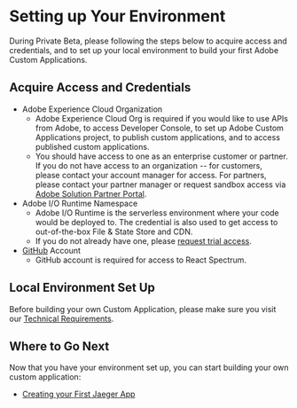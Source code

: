 # Setting up Your Environment

During Private Beta, please following the steps below to acquire access and credentials, and to set up your local environment to build your first Adobe Custom Applications.

## Acquire Access and Credentials

- Adobe Experience Cloud Organization
    - Adobe Experience Cloud Org is required if you would like to use APIs from Adobe, to access Developer Console, to set up Adobe Custom Applications project, to publish custom applications, and to access published custom applications. 
    - You should have access to one as an enterprise customer or partner. If you do not have access to an organization -- for customers, please contact your account manager for access. For partners, please contact your partner manager or request sandbox access via [Adobe Solution Partner Portal](https://solutionpartners.adobe.com/home.html).
- Adobe I/O Runtime Namespace
    - Adobe I/O Runtime is the serverless environment where your code would be deployed to. The credential is also used to get access to out-of-the-box File & State Store and CDN. 
    - If you do not already have one, please [request trial access](https://github.com/AdobeDocs/adobeio-runtime/blob/master/overview/request_a_trial.md).  
- [GitHub](https://github.com/) Account
    - GitHub account is required for access to React Spectrum.  
    
## Local Environment Set Up 

Before building your own Custom Application, please make sure you visit our [Technical Requirements](technical_requirements.md).

## Where to Go Next

Now that you have your environment set up, you can start building your own custom application:
* [Creating your First Jaeger App](https://github.com/adobe/aio-cli#bootstrapping-an-application)
